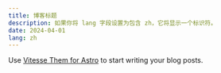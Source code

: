 ```yaml
---
title: 博客标题
description: 如果你将 lang 字段设置为包含 zh，它将显示一个标识符。
date: 2024-04-01
lang: zh
---
```


Use [Vitesse Them for Astro](https://astro.build/themes/details/vitesse-theme-for-astro/) to start writing your blog posts.
